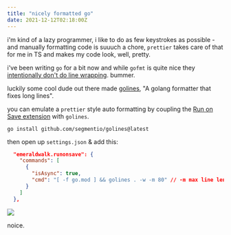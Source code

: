 ```yaml
---
title: "nicely formatted go"
date: 2021-12-12T02:18:00Z
---
```


i'm kind of a lazy programmer, i like to do as few keystrokes as possible - and manually formatting code is suuuch a chore,
`prettier` takes care of that for me in TS and makes my code look, well, pretty.

i've been writing `go` for a bit now and while `gofmt` is quite nice they [intentionally don't do line wrapping](https://github.com/golang/go/issues/11915).
bummer.

luckily some cool dude out there made [golines](https://github.com/segmentio/golines), "A golang formatter that fixes long lines".

you can emulate a `prettier` style auto formatting by coupling the [Run on Save extension](https://marketplace.visualstudio.com/items?itemName=emeraldwalk.RunOnSave) with `golines`.

```shell
go install github.com/segmentio/golines@latest
```

then open up `settings.json` & add this:

```json
  "emeraldwalk.runonsave": {
    "commands": [
      {
        "isAsync": true,
        "cmd": "[ -f go.mod ] && golines . -w -m 80" // -m max line length
      }
    ]
  },
```


![](https://ftp.cass.si/6740jmt83.png)


noice.



